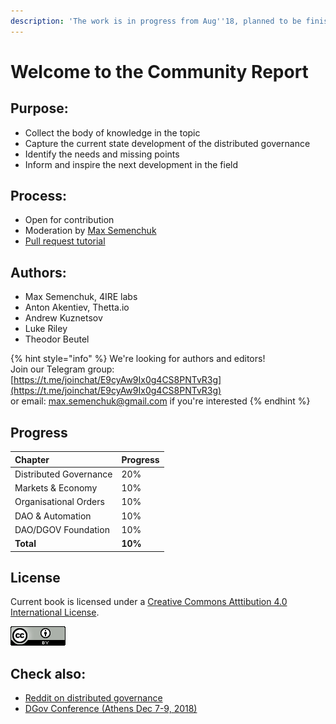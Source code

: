 ```yaml
---
description: 'The work is in progress from Aug''18, planned to be finished by Dec''18.'
---
```


# Welcome to the Community Report

## Purpose:

* Collect the body of knowledge in the topic
* Capture the current state development of the distributed governance
* Identify the needs and missing points
* Inform and inspire the next development in the field

## Process:

* Open for contribution
* Moderation by [Max Semenchuk](mailto:max.semenchuk@gmail.com)
* [Pull request tutorial](https://www.youtube.com/watch?v=IBYHohWm_5w)

## Authors:

* Max Semenchuk, 4IRE labs
* Anton Akentiev, Thetta.io
* Andrew Kuznetsov
* Luke Riley
* Theodor Beutel

{% hint style="info" %}
We're looking for authors and editors!  
Join our Telegram group: [https://t.me/joinchat/E9cyAw9Ix0g4CS8PNTvR3g](https://t.me/joinchat/E9cyAw9Ix0g4CS8PNTvR3g)  
or email: max.semenchuk@gmail.com if you're interested
{% endhint %}

## Progress

| Chapter | Progress |
| :--- | :--- |
| Distributed Governance | 20% |
| Markets & Economy | 10% |
| Organisational Orders | 10% |
| DAO & Automation | 10% |
| DAO/DGOV Foundation | 10% |
| **Total** | **10%** |

## License

Current book is licensed under a [Creative Commons Atttibution 4.0 International License](http://creativecommons.org/licenses/by/4.0).

![](.gitbook/assets/88x31.png)

## Check also:

* [Reddit on distributed governance](https://new.reddit.com/r/dgov/)
* [DGov Conference \(Athens Dec 7-9, 2018\)](https://dgov.earth/)

